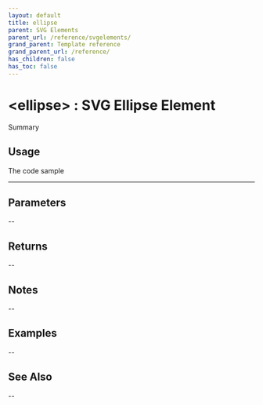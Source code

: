 ```yaml
---
layout: default
title: ellipse
parent: SVG Elements
parent_url: /reference/svgelements/
grand_parent: Template reference
grand_parent_url: /reference/
has_children: false
has_toc: false
---
```


# &lt;ellipse&gt; : SVG Ellipse Element

Summary

## Usage

 The code sample

---

## Parameters

--

## Returns 

--

## Notes


-- 

## Examples


--


## See Also


--


